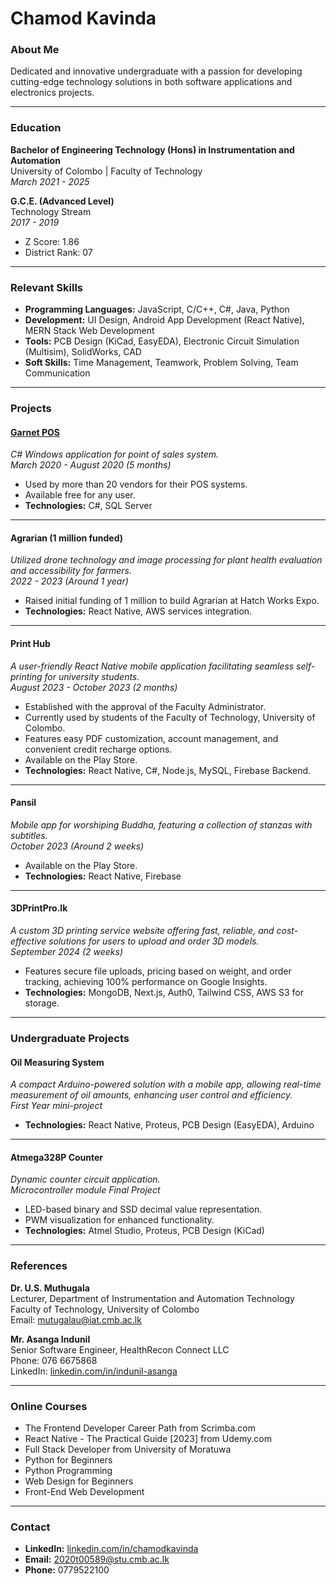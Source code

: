 # Chamod Kavinda

### About Me
Dedicated and innovative undergraduate with a passion for developing cutting-edge technology solutions in both software applications and electronics projects.

---

### Education
**Bachelor of Engineering Technology (Hons) in Instrumentation and Automation**  
University of Colombo | Faculty of Technology  
*March 2021 - 2025*

**G.C.E. (Advanced Level)**  
Technology Stream  
*2017 - 2019*  
- Z Score: 1.86  
- District Rank: 07  

---

### Relevant Skills
- **Programming Languages:** JavaScript, C/C++, C#, Java, Python
- **Development:** UI Design, Android App Development (React Native), MERN Stack Web Development
- **Tools:** PCB Design (KiCad, EasyEDA), Electronic Circuit Simulation (Multisim), SolidWorks, CAD
- **Soft Skills:** Time Management, Teamwork, Problem Solving, Team Communication

---

### Projects

#### [Garnet POS](https://www.youtube.com/results?search_query=garnet+pos)
*C# Windows application for point of sales system.*  
*March 2020 - August 2020 (5 months)*  
- Used by more than 20 vendors for their POS systems.  
- Available free for any user.  
- **Technologies:** C#, SQL Server

---

#### Agrarian (1 million funded)
*Utilized drone technology and image processing for plant health evaluation and accessibility for farmers.*  
*2022 - 2023 (Around 1 year)*  
- Raised initial funding of 1 million to build Agrarian at Hatch Works Expo.  
- **Technologies:** React Native, AWS services integration.

---

#### Print Hub
*A user-friendly React Native mobile application facilitating seamless self-printing for university students.*  
*August 2023 - October 2023 (2 months)*  
- Established with the approval of the Faculty Administrator.  
- Currently used by students of the Faculty of Technology, University of Colombo.  
- Features easy PDF customization, account management, and convenient credit recharge options.  
- Available on the Play Store.  
- **Technologies:** React Native, C#, Node.js, MySQL, Firebase Backend.

---

#### Pansil
*Mobile app for worshiping Buddha, featuring a collection of stanzas with subtitles.*  
*October 2023 (Around 2 weeks)*  
- Available on the Play Store.  
- **Technologies:** React Native, Firebase

---

#### 3DPrintPro.lk
*A custom 3D printing service website offering fast, reliable, and cost-effective solutions for users to upload and order 3D models.*  
*September 2024 (2 weeks)*  
- Features secure file uploads, pricing based on weight, and order tracking, achieving 100% performance on Google Insights.  
- **Technologies:** MongoDB, Next.js, Auth0, Tailwind CSS, AWS S3 for storage.

---

### Undergraduate Projects
#### Oil Measuring System
*A compact Arduino-powered solution with a mobile app, allowing real-time measurement of oil amounts, enhancing user control and efficiency.*  
*First Year mini-project*  
- **Technologies:** React Native, Proteus, PCB Design (EasyEDA), Arduino

---

#### Atmega328P Counter
*Dynamic counter circuit application.*  
*Microcontroller module Final Project*  
- LED-based binary and SSD decimal value representation.  
- PWM visualization for enhanced functionality.  
- **Technologies:** Atmel Studio, Proteus, PCB Design (KiCad)

---

### References
**Dr. U.S. Muthugala**  
Lecturer, Department of Instrumentation and Automation Technology  
Faculty of Technology, University of Colombo  
Email: [mutugalau@iat.cmb.ac.lk](mailto:mutugalau@iat.cmb.ac.lk)

**Mr. Asanga Indunil**  
Senior Software Engineer, HealthRecon Connect LLC  
Phone: 076 6675868  
LinkedIn: [linkedin.com/in/indunil-asanga](https://www.linkedin.com/in/indunil-asanga)

---

### Online Courses
- The Frontend Developer Career Path from Scrimba.com
- React Native - The Practical Guide [2023] from Udemy.com
- Full Stack Developer from University of Moratuwa
- Python for Beginners
- Python Programming
- Web Design for Beginners
- Front-End Web Development

---

### Contact
- **LinkedIn:** [linkedin.com/in/chamodkavinda](https://www.linkedin.com/in/chamodkavinda)
- **Email:** [2020t00589@stu.cmb.ac.lk](mailto:2020t00589@stu.cmb.ac.lk)
- **Phone:** 0779522100
